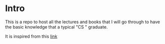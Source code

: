 # Intro
This is a repo to host all the lectures and books that I will go through to have the basic knowledge that a typical "CS " graduate.

It is inspired from this [link](https://teachyourselfcs.com/)
	
